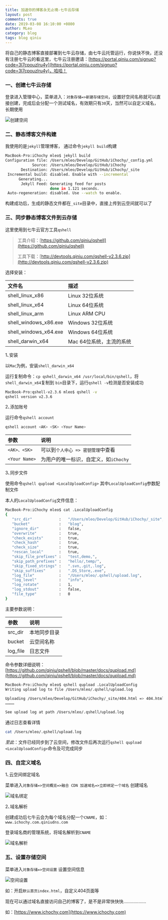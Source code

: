 ```yaml
---
title: 加速你的博客永无止境-七牛云存储
layout: post
comments: true
date: 2019-03-08 16:10:00 +0800
author: MLeo
category: blog
tags: blog qiniu
---
```


将自己的静态博客直接部署到七牛云存储，由七牛云托管运行，你说快不快，还没有注册七牛云的看这里，七牛云注册邀请：[https://portal.qiniu.com/signup?code=3l7cpouzlru4y](https://portal.qiniu.com/signup?code=3l7cpouzlru4y)，哈哈！

### 一、创建七牛云存储
登录进入管理中心，菜单进入：`对象存储=>新建存储空间`，设置好空间名称就可以直接创建，完成后会分配一个测试域名，有效期只有`30`天，当然可以自定义域名，长期使用

![创建空间](https://images.ichochy.com/%E5%88%9B%E5%BB%BA%E7%A9%BA%E9%97%B4.png)

### 二、静态博客文件构建
我使用的是`jekyll`管理博客， 通过命令`jekyll build`构建

```bash
MacBook-Pro:iChochy mleo$ jekyll build
Configuration file: /Users/mleo/Develop/GitHub/iChochy/_config.yml
            Source: /Users/mleo/Develop/GitHub/iChochy
       Destination: /Users/mleo/Develop/GitHub/iChochy/_site
 Incremental build: disabled. Enable with --incremental
      Generating...
       Jekyll Feed: Generating feed for posts
                    done in 1.121 seconds.
 Auto-regeneration: disabled. Use --watch to enable.
```
构建成功后，生成的静态文件都在`_site`目录中，直接上传到云空间就可以了


### 三、同步静态博客文件到云存储
这里使用到七牛云官方工具`qshell`

> 工具介绍：[https://github.com/qiniu/qshell](https://github.com/qiniu/qshell)
>
> 工具下载：[http://devtools.qiniu.com/qshell-v2.3.6.zip](http://devtools.qiniu.com/qshell-v2.3.6.zip)

选择安装：

|文件名|描述|
|:---|:---|
|shell_linux_x86	   | Linux 32位系统            |
|shell_linux_x64	   | Linux 64位系统            |
|shell_linux_arm	   | Linux ARM CPU             |
|shell_windows_x86.exe | Windows 32位系统          |
|shell_windows_x64.exe | Windows 64位系统          |
|shell_darwin_x64	   | Mac 64位系统，主流的系统  |


1､安装

以`Mac`为例，安装`shell_darwin_x64`

运行复制命令：`cp qshell_darwin_x64 /usr/local/bin/qshell`，将`shell_darwin_x64`复制到 `bin`目录下，运行`qshell -v`检测是否安装成功


```bash
MacBook-Pro:qshell-v2.3.6 mleo$ qshell -v
qshell version v2.3.6
```
2､添加账号

运行命令`qshell account`
```bash
qshell account <AK> <SK> <Your Name>
```

|参数|说明|
|:---|:---|
|`<AK>、<SK>`|可以到`个人中心 => 密钥管理`中查看|
|`<Your Name>`|为用户的唯一标识，自定义，如`iChochy`|


3､同步文件 

使用命令`qshell qupload <LocalUploadConfig>`
其中`LocalUploadConfig`参数配制文件

本人的`LocalUploadConfig`文件信息：
```bash
MacBook-Pro:iChochy mleo$ cat .LocalUploadConfig
{
   "src_dir"            :   "/Users/mleo/Develop/GitHub/iChochy/_site",
   "bucket"             :   "blog",
   "ignore_dir"         :   false,
   "overwrite"          :   true,
   "check_exists"       :   true,
   "check_hash"         :   true,
   "check_size"         :   true,
   "rescan_local"       :   true,
   "skip_file_prefixes" :   "test,demo,",
   "skip_path_prefixes" :   "hello/,temp/",
   "skip_fixed_strings" :   ".svn,.git,.log",
   "skip_suffixes"      :   ".DS_Store,.exe",
   "log_file"           :   "/Users/mleo/.qshell/upload.log",
   "log_level"          :   "info",
   "log_rotate"         :   1,
   "log_stdout"         :   false,
   "file_type"          :   0
}

```
主要参数说明：

|参数|说明|
|:---|:---|
|src_dir|本地同步目录|
|bucket|云空间名称|
|log_file|日志文件|


命令参数详细说明：[https://github.com/qiniu/qshell/blob/master/docs/qupload.md](https://github.com/qiniu/qshell/blob/master/docs/qupload.md)

```bash
MacBook-Pro:iChochy mleo$ qshell qupload .LocalUploadConfig
Writing upload log to file /Users/mleo/.qshell/upload.log

Uploading /Users/mleo/Develop/GitHub/iChochy/_site/404.html => 404.html [1/67, 1.5%] ...
…………

See upload log at path /Users/mleo/.qshell/upload.log
```
通过日志查看详情
```bash
cat /Users/mleo/.qshell/upload.log
```
*至此*：文件已经同步到了云空间，修改文件后再次运行`qshell qupload <LocalUploadConfig>`命令及可完成同步

### 四、自定义域名
1､云空间绑定域名

菜单进入`对象存储=>空间概览=>融合 CDN 加速域名=>立即绑定一个域名` 创建域名

![域名绑定](https://images.ichochy.com/%E5%9F%9F%E5%90%8D%E7%BB%91%E5%AE%9A.png)

2､域名解析

创建成功后七牛云会为每个域名分配一个`CNAME`，如：`www.ichochy.com.qiniudns.com`

登录域名商的管理系统，将域名解析到`CNAME`

![域名解析](https://images.ichochy.com/%E5%9F%9F%E5%90%8D%E8%A7%A3%E6%9E%90.png)

### 五、设置存储空间

菜单进入`对象存储=>空间设置` 设置空间信息


![空间设置](https://images.ichochy.com/%E7%A9%BA%E9%97%B4%E8%AE%BE%E7%BD%AE.png)

如：开启`默认首页index.html`，自定义404页面等 

现在可以通过域名直接访问自己的博客了，是不是非常快快快………………

如：[https://www.ichochy.com](https://www.ichochy.com)